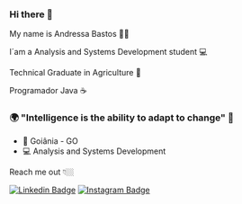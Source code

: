 ### Hi there 👋

My name is Andressa Bastos 👩‍🦰

I´am a Analysis and Systems Development student 💻

Technical Graduate in Agriculture 🌾

Programador Java  ☕

### 🌍 "Intelligence is the ability to adapt to change" 🧠

- 📍 Goiânia - GO
- 💻 Analysis and Systems Development

Reach me out 👇🏼

[![Linkedin Badge](https://img.shields.io/badge/-LinkedIn-blue?style=flat-square&logo=Linkedin&logoColor=white&link=https://www.linkedin.com/in/andressa-bastos/)](https://www.linkedin.com/in/andressa-bastos/) [![Instagram Badge](https://img.shields.io/badge/-Instagram-violet?style=flat-square&logo=Instagram&logoColor=white&link=https://www.instagram.com/andressabastosf/)](https://www.instagram.com/andressabastosf/)



